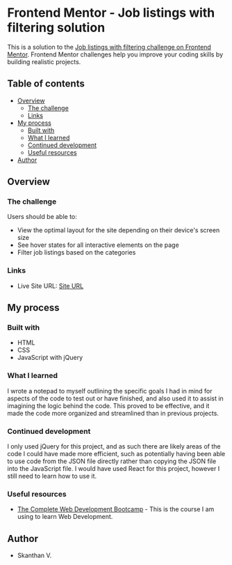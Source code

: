 # Frontend Mentor - Job listings with filtering solution

This is a solution to the [Job listings with filtering challenge on Frontend Mentor](https://www.frontendmentor.io/challenges/job-listings-with-filtering-ivstIPCt). Frontend Mentor challenges help you improve your coding skills by building realistic projects.

## Table of contents

- [Overview](#overview)
  - [The challenge](#the-challenge)
  - [Links](#links)
- [My process](#my-process)
  - [Built with](#built-with)
  - [What I learned](#what-i-learned)
  - [Continued development](#continued-development)
  - [Useful resources](#useful-resources)
- [Author](#author)

## Overview

### The challenge

Users should be able to:

- View the optimal layout for the site depending on their device's screen size
- See hover states for all interactive elements on the page
- Filter job listings based on the categories


### Links

- Live Site URL: [Site URL](https://skanthanvijay.github.io/Frontend-Mentor-Job-Listing-Challenge/)

## My process

### Built with

- HTML
- CSS
- JavaScript with jQuery

### What I learned

I wrote a notepad to myself outlining the specific goals I had in mind for aspects of the code to test out or have finished, and also used it to assist in imagining the logic behind the code. This proved to be effective, and it made the code more organized and streamlined than in previous projects.

### Continued development

I only used jQuery for this project, and as such there are likely areas of the code I could have made more efficient, such as potentially having been able to use code from the JSON file directly rather than copying the JSON file into the JavaScript file. I would have used React for this project, however I still need to learn how to use it.

### Useful resources

- [The Complete Web Development Bootcamp](https://www.udemy.com/course/the-complete-web-development-bootcamp/) - This is the course I am using to learn Web Development.

## Author

- Skanthan V.
